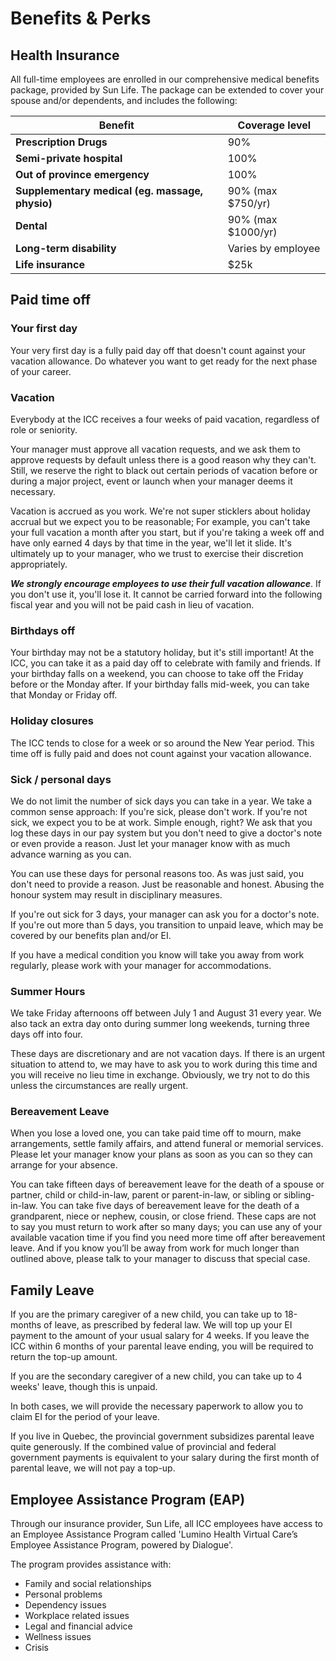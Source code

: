 # Benefits & Perks

## Health Insurance

All full-time employees are enrolled in our comprehensive medical benefits package, provided by Sun Life. The package can be extended to cover your spouse and/or dependents, and includes the following:

Benefit | Coverage level
---|---
__Prescription Drugs__ | 90%
__Semi-private hospital__ | 100%
__Out of province emergency__ | 100%
__Supplementary medical (eg. massage, physio)__ | 90% (max $750/yr)
__Dental__ | 90% (max $1000/yr)
__Long-term disability__ | Varies by employee
__Life insurance__ | $25k


## Paid time off

### Your first day
Your very first day is a fully paid day off that doesn't count against your vacation allowance. Do whatever you want to get ready for the next phase of your career.

### Vacation
Everybody at the ICC receives a four weeks of paid vacation, regardless of role or seniority. 

Your manager must approve all vacation requests, and we ask them to approve requests by default unless there is a good reason why they can't. Still, we reserve the right to black out certain periods of vacation before or during a major project, event or launch when your manager deems it necessary.

Vacation is accrued as you work. We're not super sticklers about holiday accrual but we expect you to be reasonable; For example, you can't take your full vacation a month after you start, but if you're taking a week off and have only earned 4 days by that time in the year, we'll let it slide. It's ultimately up to your manager, who we trust to exercise their discretion appropriately.

__*We strongly encourage employees to use their full vacation allowance*__. If you don't use it, you'll lose it. It cannot be carried forward into the following fiscal year and you will not be paid cash in lieu of vacation.

### Birthdays off
Your birthday may not be a statutory holiday, but it's still important! At the ICC, you can take it as a paid day off to celebrate with family and friends. If your birthday falls on a weekend, you can choose to take off the Friday before or the Monday after. If your birthday falls mid-week, you can take that Monday or Friday off. 

### Holiday closures
The ICC tends to close for a week or so around the New Year period. This time off is fully paid and does not count against your vacation allowance.

### Sick / personal days
We do not limit the number of sick days you can take in a year. We take a common sense approach: If you're sick, please don't work. If you're not sick, we expect you to be at work. Simple enough, right? We ask that you log these days in our pay system but you don't need to give a doctor's note or even provide a reason. Just let your manager know with as much advance warning as you can.

You can use these days for personal reasons too. As was just said, you don't need to provide a reason. Just be reasonable and honest. Abusing the honour system may result in disciplinary measures.

If you're out sick for 3 days, your manager can ask you for a doctor's note. If you're out more than 5 days, you transition to unpaid leave, which may be covered by our benefits plan and/or EI.

If you have a medical condition you know will take you away from work regularly, please work with your manager for accommodations.

### Summer Hours

We take Friday afternoons off between July 1 and August 31 every year. We also tack an extra day onto during summer long weekends, turning three days off into four.

These days are discretionary and are not vacation days. If there is an urgent situation to attend to, we may have to ask you to work during this time and you will receive no lieu time in exchange. Obviously, we try not to do this unless the circumstances are really urgent.

### Bereavement Leave

When you lose a loved one, you can take paid time off to mourn, make arrangements, settle family affairs, and attend funeral or memorial services. Please let your manager know your plans as soon as you can so they can arrange for your absence.

You can take fifteen days of bereavement leave for the death of a spouse or partner, child or child-in-law, parent or parent-in-law, or sibling or sibling-in-law. You can take five days of bereavement leave for the death of a grandparent, niece or nephew, cousin, or close friend. These caps are not to say you must return to work after so many days; you can use any of your available vacation time if you find you need more time off after bereavement leave. And if you know you’ll be away from work for much longer than outlined above, please talk to your manager to discuss that special case.

## Family Leave

If you are the primary caregiver of a new child, you can take up to 18-months of leave, as prescribed by federal law. We will top up your EI payment to the amount of your usual salary for 4 weeks. If you leave the ICC within 6 months of your parental leave ending, you will be required to return the top-up amount.

If you are the secondary caregiver of a new child, you can take up to 4 weeks' leave, though this is unpaid.

In both cases, we will provide the necessary paperwork to allow you to claim EI for the period of your leave.

If you live in Quebec, the provincial government subsidizes parental leave quite generously. If the combined value of provincial and federal government payments is equivalent to your salary during the first month of parental leave, we will not pay a top-up.


## Employee Assistance Program (EAP)
Through our insurance provider, Sun Life, all ICC employees have access to an Employee Assistance Program called 'Lumino Health Virtual Care’s Employee Assistance Program, powered by Dialogue'.

The program provides assistance with:
- Family and social relationships
- Personal problems
- Dependency issues
- Workplace related issues
- Legal and financial advice
- Wellness issues
- Crisis

<cta-arrow target="internal-systems" text="Internal systems"></cta-arrow>
